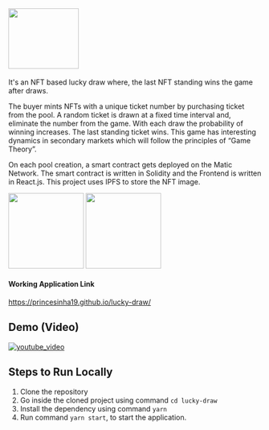 ## <img src="https://github.com/princesinha19/lucky-draw/blob/master/src/assets/logo.png" height="120" width="140">

It's an NFT based lucky draw where, the last NFT standing wins the game after draws.

The buyer mints NFTs with a unique ticket number by purchasing ticket from the pool. A random ticket is drawn at a fixed time interval and, eliminate the number from the game. With each draw the probability of winning increases. The last standing ticket wins. This game has interesting dynamics in secondary markets which will follow the principles of “Game Theory”.

On each pool creation, a smart contract gets deployed on the Matic Network. The smart contract is written in Solidity and the Frontend is written in React.js. This project uses IPFS to store the NFT image.

<div>
 <img src="https://github.com/princesinha19/lucky-draw/blob/master/src/assets/matic-logo.png" height="150" width="150">
 <img src="https://github.com/princesinha19/lucky-draw/blob/master/src/assets/ipfs-logo.png" height="150" width="150">
</div>

#### Working Application Link
https://princesinha19.github.io/lucky-draw/

## Demo (Video)
[![youtube_video](https://img.youtube.com/vi/PJT7y4orddY/0.jpg)](https://youtu.be/PJT7y4orddY) 
<br> 

## Steps to Run Locally
1. Clone the repository
2. Go inside the cloned project using command `cd lucky-draw`
3. Install the dependency using command `yarn`
4. Run command `yarn start`, to start the application.
